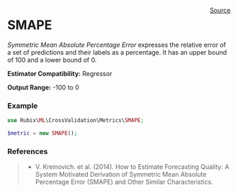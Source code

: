 <span style="float:right;"><a href="https://github.com/RubixML/RubixML/blob/master/src/CrossValidation/Metrics/SMAPE.php">Source</a></span>

# SMAPE
*Symmetric Mean Absolute Percentage Error* expresses the relative error of a set of predictions and their labels as a percentage. It has an upper bound of 100 and a lower bound of 0.

**Estimator Compatibility:** Regressor

**Output Range:** -100 to 0

### Example
```php
use Rubix\ML\CrossValidation\Metrics\SMAPE;

$metric = new SMAPE();
```

### References
>- V. Kreinovich. et al. (2014). How to Estimate Forecasting Quality: A System Motivated Derivation of Symmetric Mean Absolute Percentage Error (SMAPE) and Other Similar Characteristics.